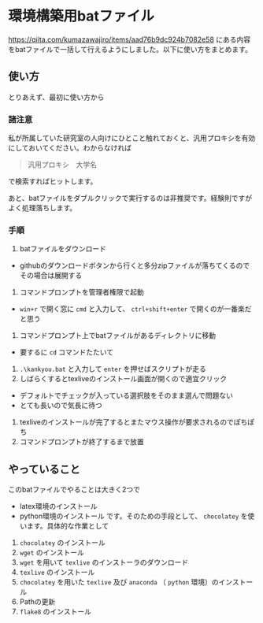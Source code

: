 # 環境構築用batファイル

https://qiita.com/kumazawajiro/items/aad76b9dc924b7082e58 にある内容をbatファイルで一括して行えるようにしました。以下に使い方をまとめます。

## 使い方

とりあえず、最初に使い方から

### 諸注意

私が所属していた研究室の人向けにひとこと触れておくと、汎用プロキシを有効にしておいてください。わからなければ

> 汎用プロキシ　大学名

で検索すればヒットします。

あと、batファイルをダブルクリックで実行するのは非推奨です。経験則ですがよく処理落ちします。

### 手順
 1. batファイルをダウンロード
  * githubのダウンロードボタンから行くと多分zipファイルが落ちてくるのでその場合は展開する
 1. コマンドプロンプトを管理者権限で起動
  * `win+r` で開く窓に `cmd` と入力して、 `ctrl+shift+enter` で開くのが一番楽だと思う
 1. コマンドプロンプト上でbatファイルがあるディレクトリに移動
  * 要するに `cd` コマンドたたいて
 1. `.\kankyou.bat` と入力して `enter` を押せばスクリプトが走る
 1. しばらくするとtexliveのインストール画面が開くので適宜クリック
  * デフォルトでチェックが入っている選択肢をそのまま選んで問題ない
  * とても長いので気長に待つ
 1. texliveのインストールが完了するとまたマウス操作が要求されるのでぽちぽち
 1. コマンドプロンプトが終了するまで放置

## やっていること
このbatファイルでやることは大きく2つで
 * latex環境のインストール
 * python環境のインストール
です。そのための手段として、 `chocolatey` を使います。具体的な作業として
 1. `chocolatey` のインストール
 1. `wget` のインストール
 1. `wget` を用いて `texlive` のインストーラのダウンロード
 1. `texlive` のインストール
 1. `chocolatey` を用いた `texlive` 及び `anaconda` （ `python` 環境）のインストール
 1. Pathの更新
 1. `flake8` のインストール
